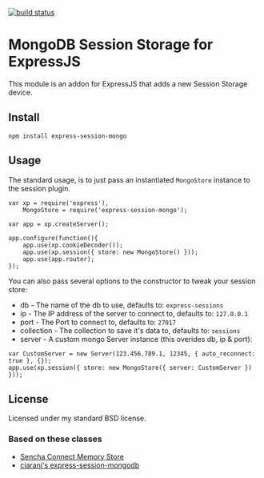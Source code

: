 [![build status](https://secure.travis-ci.org/davglass/express-session-mongo.png)](http://travis-ci.org/davglass/express-session-mongo)
# MongoDB Session Storage for ExpressJS

This module is an addon for ExpressJS that adds a new Session Storage device.


## Install

    npm install express-session-mongo

## Usage

The standard usage, is to just pass an instantiated `MongoStore` instance to the session plugin. 

    var xp = require('express'),
        MongoStore = require('express-session-mongo');

    var app = xp.createServer();

    app.configure(function(){
        app.use(xp.cookieDecoder());
        app.use(xp.session({ store: new MongoStore() }));
        app.use(app.router);
    });

You can also pass several options to the constructor to tweak your session store:

* db - The name of the db to use, defaults to: `express-sessions`
* ip - The IP address of the server to connect to, defaults to: `127.0.0.1`
* port - The Port to connect to, defaults to: `27017`
* collection - The collection to save it's data to, defaults to: `sessions`
* server - A custom mongo Server instance (this overides db, ip &amp; port):

<pre><code>var CustomServer = new Server(123.456.789.1, 12345, { auto_reconnect: true }, {});
app.use(xp.session({ store: new MongoStore({ server: CustomServer }) }));</code></pre>


## License

Licensed under my standard BSD license.

### Based on these classes

* [Sencha Connect Memory Store](https://github.com/senchalabs/connect/tree/master/lib/connect/middleware/session/memory.js)
* [ciaranj's express-session-mongodb](https://github.com/ciaranj/express-session-mongodb)
